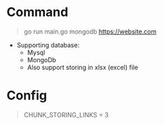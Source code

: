 # Command

> go run main.go mongodb https://website.com

* Supporting database:
    * Mysql
    * MongoDb
    * Also support storing in xlsx (excel) file

# Config 

> CHUNK_STORING_LINKS = 3
